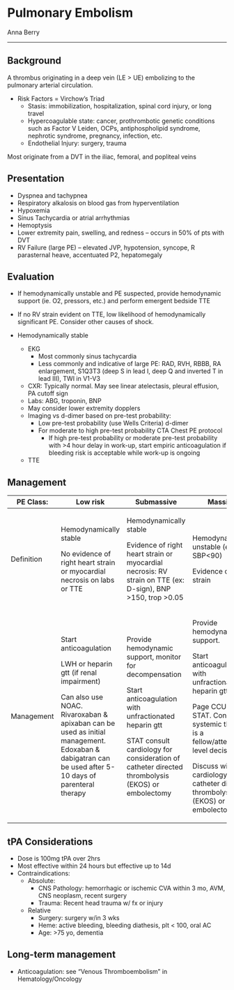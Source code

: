 # Pulmonary Embolism

Anna Berry

---

## Background

A thrombus originating in a deep vein (LE \> UE) embolizing to the
    pulmonary arterial circulation.

- Risk Factors = Virchow’s Triad
    - Stasis: immobilization, hospitalization, spinal cord injury, or long
        travel
    - Hypercoagulable state: cancer, prothrombotic genetic conditions such
        as Factor V Leiden, OCPs, antiphospholipid syndrome, nephrotic
        syndrome, pregnancy, infection, etc.
    - Endothelial Injury: surgery, trauma

Most originate from a DVT in the iliac, femoral, and popliteal veins

## Presentation

- Dyspnea and tachypnea
- Respiratory alkalosis on blood gas from hyperventilation
- Hypoxemia
- Sinus Tachycardia or atrial arrhythmias
- Hemoptysis
- Lower extremity pain, swelling, and redness – occurs in 50% of pts
    with DVT
- RV Failure (large PE) – elevated JVP, hypotension, syncope, R
    parasternal heave, accentuated P2, hepatomegaly

## Evaluation

- If hemodynamically unstable and PE suspected, provide hemodynamic
    support (ie. O2, pressors, etc.) and perform emergent bedside TTE
- If no RV strain evident on TTE, low likelihood of hemodynamically
    significant PE. Consider other causes of shock.

- Hemodynamically stable
    - EKG
        - Most commonly sinus tachycardia
        - Less commonly and indicative of large PE: RAD, RVH, RBBB, RA
            enlargement, S1Q3T3 (deep S in lead I, deep Q and inverted T in
            lead III), TWI in V1-V3
    - CXR: Typically normal. May see linear atelectasis, pleural effusion,
        PA cutoff sign
    - Labs: ABG, troponin, BNP
    - May consider lower extremity dopplers
    - Imaging vs d-dimer based on pre-test probability:
        - Low pre-test probability (use Wells Criteria) d-dimer
        - For moderate to high pre-test probability CTA Chest PE protocol
            - If high pre-test probability or moderate pre-test
                probability with \>4 hour delay in work-up, start empiric
                anticoagulation if bleeding risk is acceptable while work-up
                is ongoing
    - TTE

## Management

<table>
<colgroup>
<col style="width: 17%" />
<col style="width: 26%" />
<col style="width: 26%" />
<col style="width: 29%" />
</colgroup>
<thead>
<tr class="header">
<th>PE Class:</th>
<th>Low risk</th>
<th>Submassive</th>
<th>Massive</th>
</tr>
</thead>
<tbody>
<tr class="odd">
<td>Definition</td>
<td><p>Hemodynamically stable</p>
<p>No evidence of right heart strain or myocardial necrosis on labs or
TTE</p></td>
<td><p>Hemodynamically stable</p>
<p>Evidence of right heart strain or myocardial necrosis: RV strain on
TTE (ex: D-sign), BNP &gt;150, trop &gt;0.05</p></td>
<td><p>Hemodynamically unstable (ex: SBP&lt;90)</p>
<p>Evidence of RV strain</p></td>
</tr>
<tr class="even">
<td>Management</td>
<td><p>Start anticoagulation</p>
<p>LWH or heparin gtt (if renal impairment)</p>
<p>Can also use NOAC. Rivaroxaban &amp; apixaban can be used as initial
management. Edoxaban &amp; dabigatran can be used after 5-10 days of
parenteral therapy</p></td>
<td><p>Provide hemodynamic support, monitor for decompensation</p>
<p>Start anticoagulation with unfractionated heparin gtt</p>
<p>STAT consult cardiology for consideration of catheter directed
thrombolysis (EKOS) or embolectomy</p></td>
<td><p>Provide hemodynamic support.</p>
<p>Start anticoagulation with unfractionated heparin gtt</p>
<p>Page CCU fellow STAT. Consider systemic tPA (this is a
fellow/attending level decision).</p>
<p>Discuss with cardiology catheter directed thrombolysis (EKOS) or
embolectomy</p></td>
</tr>
</tbody>
</table>

## tPA Considerations

- Dose is 100mg tPA over 2hrs
- Most effective within 24 hours but effective up to 14d
- Contraindications:
    - Absolute:
        - CNS Pathology: hemorrhagic or ischemic CVA within 3 mo, AVM,
            CNS neoplasm, recent surgery
        - Trauma: Recent head trauma w/ fx or injury
    - Relative
        - Surgery: surgery w/in 3 wks
        - Heme: active bleeding, bleeding diathesis, plt \< 100, oral
            AC
        - Age: \>75 yo, dementia

## Long-term management

- Anticoagulation: see “Venous Thromboembolism” in Hematology/Oncology
